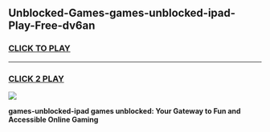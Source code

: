 
## Unblocked-Games-games-unblocked-ipad-Play-Free-dv6an
<h3>
<a href="https://premium76.site?title=games-unblocked-ipad&ref=20M">CLICK TO PLAY</a></h3>
<hr>

<h3>
<a href="https://premium76.site?title=games-unblocked-ipad&ref=20M">CLICK 2 PLAY</a>
  
</h3>

<a href="https://premium76.site?title=games-unblocked-ipad&ref=19M"><img src="https://clearcache.store/games.png"></a>


**games-unblocked-ipad games unblocked: Your Gateway to Fun and Accessible Online Gaming**
